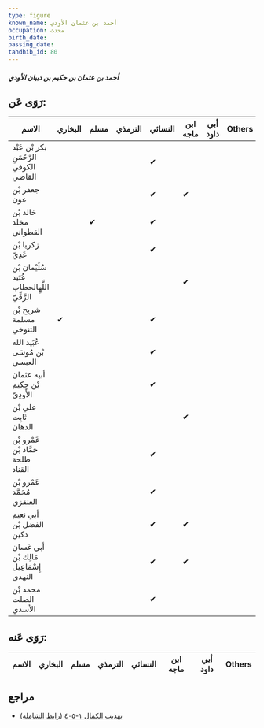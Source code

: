 ```yaml
---
type: figure
known_name: أحمد بن عثمان الأودي
occupation: محدث
birth_date:
passing_date:
tahdhib_id: 80
---
```

##### أحمد بن عثمان بن حكيم بن ذبيان الأودي

## رَوَى عَن:
| الاسم                                         | البخاري | مسلم | الترمذي | النسائي | ابن ماجه | أبي داود | Others |
| --------------------------------------------- | ------- | ---- | ------- | ------- | -------- | -------- | ------ |
| بكر بْن عَبْد الرَّحْمَنِ الكوفي القاضي       |         |      |         | ✔       |          |          |        |
| جعفر بْن عون                                  |         |      |         | ✔       | ✔        |          |        |
| خالد بْن مخلد القطواني                        |         | ✔    |         | ✔       |          |          |        |
| زكريا بْن عَدِيّ                              |         |      |         | ✔       |          |          |        |
| سُلَيْمان بْن عُبَيد اللَّهِالحطاب الرَّقِّيّ |         |      |         |         | ✔        |          |        |
| شريح بْن مسلمة التنوخي                        | ✔       |      |         | ✔       |          |          |        |
| عُبَيد الله بْن مُوسَى العبسي                 |         |      |         | ✔       |          |          |        |
| أبيه عثمان بْن حكيم الأَودِيّ                 |         |      |         | ✔       |          |          |        |
| علي بْن ثَابِت الدهان                         |         |      |         |         | ✔        |          |        |
| عَمْرو بْن حَمَّاد بْن طلحة القناد            |         |      |         | ✔       |          |          |        |
| عَمْرو بْن مُحَمَّد العنقزي                   |         |      |         | ✔       |          |          |        |
| أبي نعيم الفضل بْن دكين                       |         |      |         | ✔       | ✔        |          |        |
| أبي غسان مَالِك بْن إِسْمَاعِيل النهدي        |         |      |         | ✔       | ✔        |          |        |
| محمد بْن الصلت الأسدي                         |         |      |         | ✔       |          |          |        |
## رَوَى عَنه:
| الاسم | البخاري | مسلم | الترمذي | النسائي | ابن ماجه | أبي داود | Others |
| ----- | ------- | ---- | ------- | ------- | -------- | -------- | ------ |
## مراجع
- [تهذيب الكمال ١-٤٠٥](obsidian://open?vault=Tahdhib-al-Kamal&file=Figures/٨٠-أحمد%20بن%20عثمان%20بن%20حكيم%20بن%20ذبيان%20الأودي) ([رابط الشاملة](https://shamela.ws/book/3722/404))